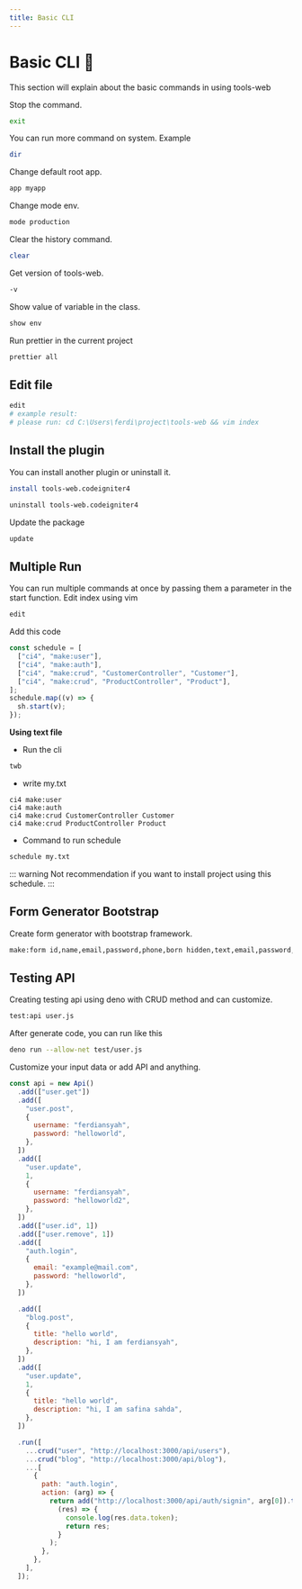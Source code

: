 ```yaml
---
title: Basic CLI
---
```


# Basic CLI :robot:

This section will explain about the basic commands in using tools-web

Stop the command.

```bash
exit
```

You can run more command on system. Example

```bash
dir
```

Change default root app.

```bash
app myapp
```

Change mode env.

```bash
mode production
```

Clear the history command.

```bash
clear
```

Get version of tools-web.

```bash
-v
```

Show value of variable in the class.

```bash
show env
```

Run prettier in the current project
```bash
prettier all
```

## Edit file

```bash
edit
# example result:
# please run: cd C:\Users\ferdi\project\tools-web && vim index
```

## Install the plugin

You can install another plugin or uninstall it.

```bash
install tools-web.codeigniter4
```

```bash
uninstall tools-web.codeigniter4
```

Update the package

```bash
update
```

## Multiple Run

You can run multiple commands at once by passing them a parameter in the start function.
Edit index using vim

```bash
edit
```

Add this code

```javascript
const schedule = [
  ["ci4", "make:user"],
  ["ci4", "make:auth"],
  ["ci4", "make:crud", "CustomerController", "Customer"],
  ["ci4", "make:crud", "ProductController", "Product"],
];
schedule.map((v) => {
  sh.start(v);
});
```

<b>Using text file</b>

- Run the cli

```bash
twb
```

- write my.txt

```text
ci4 make:user
ci4 make:auth
ci4 make:crud CustomerController Customer
ci4 make:crud ProductController Product
```

- Command to run schedule

```bash
schedule my.txt
```

::: warning
Not recommendation if you want to install project using this schedule.
:::

## Form Generator Bootstrap

Create form generator with bootstrap framework.

```bash
make:form id,name,email,password,phone,born hidden,text,email,password,number,date
```

## Testing API

Creating testing api using deno with CRUD method and can customize.

```bash
test:api user.js
```

After generate code, you can run like this

```bash
deno run --allow-net test/user.js
```

Customize your input data or add API and anything.

```javascript {13-25,29-40}
const api = new Api()
  .add(["user.get"])
  .add([
    "user.post",
    {
      username: "ferdiansyah",
      password: "helloworld",
    },
  ])
  .add([
    "user.update",
    1,
    {
      username: "ferdiansyah",
      password: "helloworld2",
    },
  ])
  .add(["user.id", 1])
  .add(["user.remove", 1])
  .add([
    "auth.login",
    {
      email: "example@mail.com",
      password: "helloworld",
    },
  ])

  .add([
    "blog.post",
    {
      title: "hello world",
      description: "hi, I am ferdiansyah",
    },
  ])
  .add([
    "user.update",
    1,
    {
      title: "hello world",
      description: "hi, I am safina sahda",
    },
  ])

  .run([
    ...crud("user", "http://localhost:3000/api/users"),
    ...crud("blog", "http://localhost:3000/api/blog"),
    ...[
      {
        path: "auth.login",
        action: (arg) => {
          return add("http://localhost:3000/api/auth/signin", arg[0]).then(
            (res) => {
              console.log(res.data.token);
              return res;
            }
          );
        },
      },
    ],
  ]);
```
